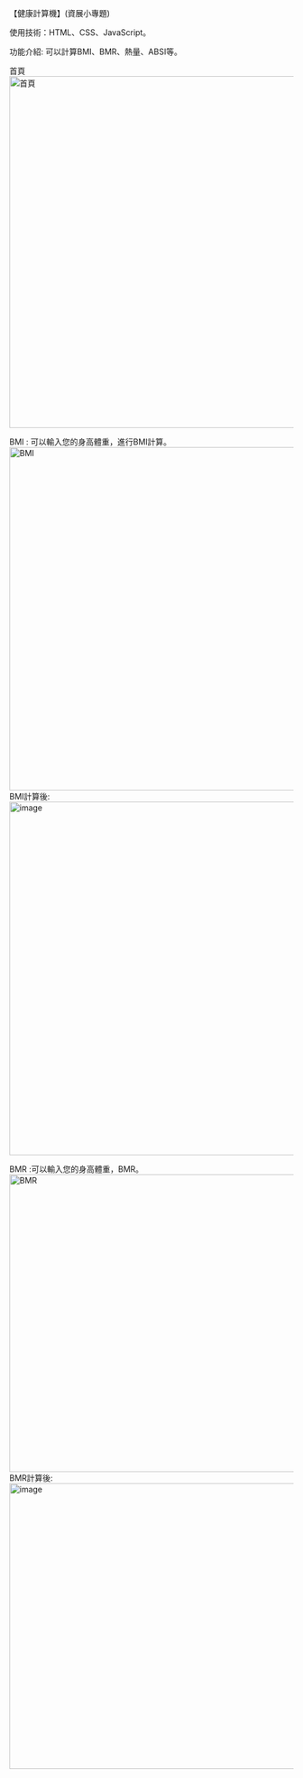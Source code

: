 【健康計算機】(資展小專題)

使用技術：HTML、CSS、JavaScript。

功能介紹: 可以計算BMI、BMR、熱量、ABSI等。

首頁
<img width="1274" height="623" alt="首頁" src="https://github.com/user-attachments/assets/2d4be3ca-57b3-406a-b533-64d55a4f6224" />

BMI : 可以輸入您的身高體重，進行BMI計算。
<img width="1259" height="608" alt="BMI" src="https://github.com/user-attachments/assets/f5064d65-8f5b-4a58-bb7c-2759469ce782" />
BMI計算後:
<img width="1276" height="626" alt="image" src="https://github.com/user-attachments/assets/b7335804-30e7-4613-aa0e-d4829ecb4ed7" />


BMR :可以輸入您的身高體重，BMR。
<img width="1274" height="527" alt="BMR" src="https://github.com/user-attachments/assets/83adf4ab-cb4b-4915-b0cc-ff84f3f57480" />
BMR計算後: 
<img width="1276" height="506" alt="image" src="https://github.com/user-attachments/assets/4f143802-2e19-4414-880b-f444e7416ad3" />
